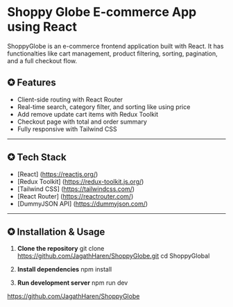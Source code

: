 # Shoppy Globe E-commerce App using React 

ShoppyGlobe is an e-commerce frontend application built with React. It has functionalties like cart management, product filtering, sorting, pagination, and a full checkout flow.

## ✪ Features

-  Client-side routing with React Router
-  Real-time search, category filter, and sorting like using price 
-  Add remove update cart items with Redux Toolkit
-  Checkout page with total and order summary
-  Fully responsive with Tailwind CSS

---

## ✪ Tech Stack

- [React]           (https://reactjs.org/)
- [Redux Toolkit]   (https://redux-toolkit.js.org/)
- [Tailwind CSS]    (https://tailwindcss.com/)
- [React Router]    (https://reactrouter.com/)
- [DummyJSON API]   (https://dummyjson.com/)

---

## ✪ Installation & Usage

1. **Clone the repository**
git clone https://github.com/JagathHaren/ShoppyGlobe.git
cd ShoppyGlobal


2. **Install dependencies**
npm install


3. **Run development server**
npm run dev


https://github.com/JagathHaren/ShoppyGlobe
